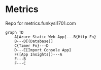 # Metrics

Repo for metrics.funkysi1701.com

```mermaid
graph TD
    A[Azure Static Web App]---B{Http Fn}
    B---D[(Database)]
    C{Timer Fn}---D
    D---E[Import Console App]
    F([App Insights])---A
    F---B
    F---C
```
